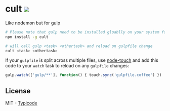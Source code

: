 # cult [![](https://img.shields.io/npm/v/cult.svg?style=flat)](https://www.npmjs.com/package/cult)

Like nodemon but for gulp

```bash
# Please note that gulp need to be installed gloablly on your system for cult to work
npm install -g cult
```

```bash
# will call gulp <task> <othertask> and reload on gulpfile change
cult <task> <othertask>
```

If your `gulpfile` is split across multiple files, use [node-touch](https://github.com/isaacs/node-touch) and add this code to your `watch` task to reload on any `gulpfile` changes:

```javascript
gulp.watch(['gulp/**'], function() { touch.sync('gulpfile.coffee') })
```

## License

MIT - [Typicode](https://github.com/typicode)
